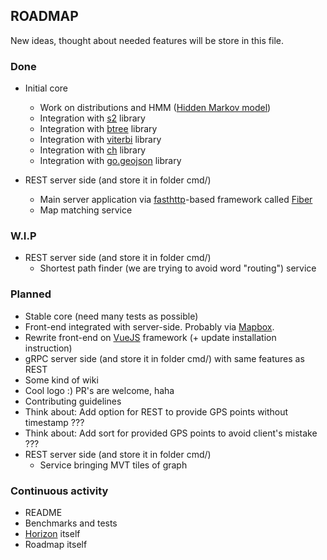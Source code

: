 ## ROADMAP
New ideas, thought about needed features will be store in this file.

### Done
* Initial core
    * Work on distributions and HMM ([Hidden Markov model](https://en.wikipedia.org/wiki/Hidden_Markov_model))
    * Integration with [s2](https://github.com/golang/geo#overview) library
    * Integration with [btree](https://github.com/google/btree#btree-implementation-for-go) library
    * Integration with [viterbi](https://github.com/LdDl/viterbi#viterbi) library
    * Integration with [ch](https://github.com/LdDl/ch) library
    * Integration with [go.geojson](https://github.com/paulmach/go.geojson#gogeojson) library

* REST server side (and store it in folder cmd/)
    * Main server application via [fasthttp](https://github.com/valyala/fasthttp#fasthttp-----)-based framework called [Fiber](https://github.com/gofiber/fiber)
    * Map matching service

### W.I.P
* REST server side (and store it in folder cmd/)
    * Shortest path finder (we are trying to avoid word "routing") service

### Planned
* Stable core (need many tests as possible)
* Front-end integrated with server-side. Probably via [Mapbox](https://github.com/mapbox/mapbox-gl-js).
* Rewrite front-end on [VueJS](https://github.com/vuejs/vue) framework (+ update installation instruction)
* gRPC server side (and store it in folder cmd/) with same features as REST
* Some kind of wiki
* Cool logo :) PR's are welcome, haha
* Contributing guidelines
* Think about: Add option for REST to provide GPS points without timestamp ???
* Think about: Add sort for provided GPS points to avoid client's mistake ???
* REST server side (and store it in folder cmd/)
    * Service bringing MVT tiles of graph

### Continuous activity
* README
* Benchmarks and tests
* [Horizon](cmd/horizon) itself
* Roadmap itself